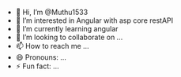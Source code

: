 - 👋 Hi, I’m @Muthu1533
- 👀 I’m interested in Angular with asp core restAPI 
- 🌱 I’m currently learning angular
- 💞️ I’m looking to collaborate on ...
- 📫 How to reach me ...
- 😄 Pronouns: ...
- ⚡ Fun fact: ...

<!---
Muthu1533/Muthu1533 is a ✨ special ✨ repository because its `README.md` (this file) appears on your GitHub profile.
You can click the Preview link to take a look at your changes.
--->
